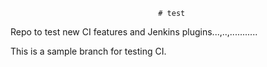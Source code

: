                                      # test
Repo to test new CI features and Jenkins plugins...,..,...........

This is a sample branch for testing CI. 
